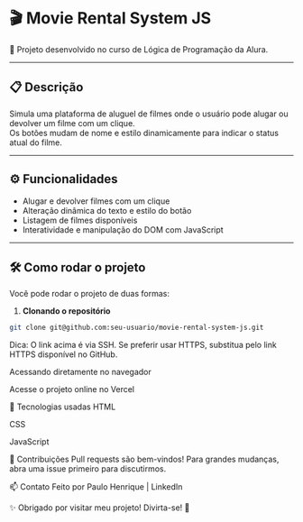 # 🎬 Movie Rental System JS

🚀 Projeto desenvolvido no curso de Lógica de Programação da Alura.

---

## 📋 Descrição

Simula uma plataforma de aluguel de filmes onde o usuário pode alugar ou devolver um filme com um clique.  
Os botões mudam de nome e estilo dinamicamente para indicar o status atual do filme.

---

## ⚙️ Funcionalidades

- Alugar e devolver filmes com um clique  
- Alteração dinâmica do texto e estilo do botão  
- Listagem de filmes disponíveis  
- Interatividade e manipulação do DOM com JavaScript

---

## 🛠️ Como rodar o projeto

Você pode rodar o projeto de duas formas:

1. **Clonando o repositório**

```bash
git clone git@github.com:seu-usuario/movie-rental-system-js.git 
```
Dica: O link acima é via SSH. Se preferir usar HTTPS, substitua pelo link HTTPS disponível no GitHub.

Acessando diretamente no navegador

Acesse o projeto online no Vercel

🧰 Tecnologias usadas
HTML

CSS

JavaScript

🤝 Contribuições
Pull requests são bem-vindos! Para grandes mudanças, abra uma issue primeiro para discutirmos.

📫 Contato
Feito por Paulo Henrique | LinkedIn

✨ Obrigado por visitar meu projeto! Divirta-se! 🎉


